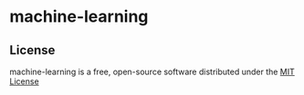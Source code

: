 # machine-learning

## License

machine-learning is a free, open-source software distributed under the [MIT License](LICENSE.txt)
